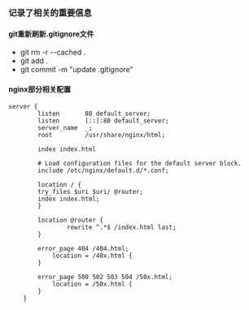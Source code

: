 ### 记录了相关的重要信息

#### git重新刷新.gitignore文件
- git rm -r --cached .
- git add .
- git commit -m "update .gitignore"


#### nginx部分相关配置

```text
server {
        listen       80 default_server;
        listen       [::]:80 default_server;
        server_name  _;
        root         /usr/share/nginx/html;

	    index index.html

        # Load configuration files for the default server block.
        include /etc/nginx/default.d/*.conf;

        location / {
		try_files $uri $uri/ @router;
		index index.html;
        }

	    location @router {
                rewrite ^.*$ /index.html last;
        }

        error_page 404 /404.html;
            location = /40x.html {
        }

        error_page 500 502 503 504 /50x.html;
            location = /50x.html {
        }
    }
```